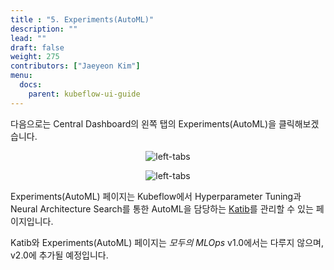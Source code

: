 ```yaml
---
title : "5. Experiments(AutoML)"
description: ""
lead: ""
draft: false
weight: 275
contributors: ["Jaeyeon Kim"]
menu:
  docs:
    parent: kubeflow-ui-guide
---
```


다음으로는 Central Dashboard의 왼쪽 탭의 Experiments(AutoML)을 클릭해보겠습니다.

<p align="center">
  <img src="/images/docs/kubeflow-dashboard-guide/left-tabs.png" title="left-tabs"/>
</p>

<p align="center">
  <img src="/images/docs/kubeflow-dashboard-guide/automl.png" title="left-tabs"/>
</p>

Experiments(AutoML) 페이지는 Kubeflow에서 Hyperparameter Tuning과 Neural Architecture Search를 통한 AutoML을 담당하는 [Katib](https://www.kubeflow.org/docs/components/katib/overview/)를 관리할 수 있는 페이지입니다.

Katib와 Experiments(AutoML) 페이지는 *모두의 MLOps* v1.0에서는 다루지 않으며, v2.0에 추가될 예정입니다.
